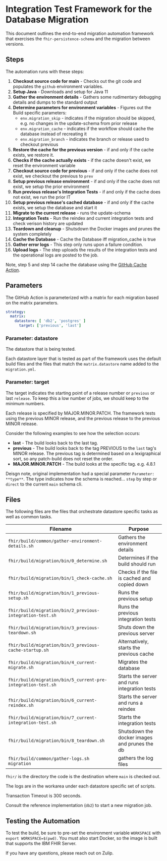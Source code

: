 # Integration Test Framework for the Database Migration

This document outlines the end-to-end migration automation framework that exercises the `fhir-persistence-schema` and the migration between versions.

## Steps

The automation runs with these steps: 

1. **Checkout source code for main** - Checks out the git code and populates the `github` environment variables.
2. **Setup Java** - Downloads and setup for Java 11
3. **Gather the environment details** - Gathers some rudimentary debugging details and dumps to the standard output
4. **Determine parameters for environment variables** - Figures out the Build specific parameters:
   - `env.migration_skip` - indicates if the migration should be skipped, e.g. no changes in the update-schema from prior release
   - `env.migration_cache` - indicates if the workflow should cache the database instead of recreating it
   - `env.migration_branch` - indicates the branch or release used to checkout previous
5. **Restore the cache for the previous version** - if and only if the cache exists, we restore it.
6. **Checks if the cache actually exists** - if the cache doesn't exist, we reset the environment variable
7. **Checkout source code for previous** - if and only if the cache does not exist, we checkout the previous to `prev`
8. **Setup previous release environment** - if and only if the cache does not exist, we setup the prior environment
9. **Run previous release's Integration Tests** - if and only if the cache does not exist, we run the prior IT
10. **Setup previous release's cached database** - if and only if the cache exists, we setup the database and start it
11. **Migrate to the current release** - runs the update-schema
12. **Integration Tests** - Run the reindex and current integration tests and check verison history are updated
13. **Teardown and cleanup** - Shutsdown the Docker images and prunes the system completely
14. **Cache the Database** - Cache the Database iff migration_cache is true
15. **Gather error logs** - This step only runs upon a failure condition. 
16. **Upload logs** - The step uploads the results of the integration tests and the operational logs are posted to the job. 

Note, step 5 and step 14 cache the database using the [GitHub Cache Action](https://github.com/actions/cache).

## Parameters

The GitHub Action is parameterized with a matrix for each migration based on the matrix parameters.

``` yaml
strategy:
  matrix:
    datastore: [ 'db2', 'postgres' ]
      target: ['previous', 'last']
```

### Parameter: **datastore**

The datastore that is being tested. 

Each datastore layer that is tested as part of the framework uses the default build files and the files that match the `matrix.datastore` name added to the `migration.yml`.

### Parameter: **target** 

The target indicates the starting point of a release number or `previous` or last `release`. To keep this a low number of jobs, we should keep to the minimum numbers.

Each release is specified by MAJOR.MINOR.PATCH. The framework tests using the previous MINOR release, and the previous release to the previous MINOR release. 

Consider the following examples to see how the selection occurs:

- **last** - The build looks back to the last tag.
- **previous** - The build looks back to the tag PREVIOUS to the `last` tag's MINOR release. The previous tag is determined based on a lexigraphical sort, so any patch-build does not reset the order.
- **MAJOR.MINOR.PATCH** - The build looks at the specific tag. e.g. 4.8.1

Deisgn note, original implementation had a special parameter `Parameter: **type**`. The type indicates how the schema is reached... `step` by step or `direct` to the current `main` schema cli.

## Files

The following files are the files that orchestrate datastore specific tasks as well as common tasks.

|Filename|Purpose|
|----------|----------------|
|`fhir/build/common/gather-environment-details.sh`|Gathers the environment details|
|`fhir/build/migration/bin/0_determine.sh`|Determines if the build should run|
|`fhir/build/migration/bin/1_check-cache.sh`|Checks if the file is cached and copied down|
|`fhir/build/migration/bin/1_previous-setup.sh`|Runs the previous setup|
|`fhir/build/migration/bin/2_previous-integration-test.sh`|Runs the previous integration tests|
|`fhir/build/migration/bin/3_previous-teardown.sh`|Shuts down the previous server|
|`fhir/build/migration/bin/3_previous-cache-startup.sh`|Alternatively, starts the previous cache|
|`fhir/build/migration/bin/4_current-migrate.sh`|Migrates the database|
|`fhir/build/migration/bin/5_current-pre-integration-test.sh`|Starts the server and runs integration tests|
|`fhir/build/migration/bin/6_current-reindex.sh`|Starts the server and runs a reindex|
|`fhir/build/migration/bin/7_current-integration-test.sh`|Starts the integration tests|
|`fhir/build/migration/bin/8_teardown.sh`|Shutsdown the docker images and prunes the db|
|`fhir/build/common/gather-logs.sh migration`|gathers the log files|

`fhir/` is the directory the code is the destination where `main` is checked out.

The logs are in the workarea under each datastore specific set of scripts.

Transaction Timeout is 300 seconds.

Consult the reference implementation (`db2`) to start a new migration job.

## Testing the Automation

To test the build, be sure to pre-set the environment variable `WORKSPACE` with `export WORKSPACE=$(pwd)`.
You must also start Docker, so the image is built that supports the IBM FHIR Server.

If you have any questions, please reach out on Zulip.